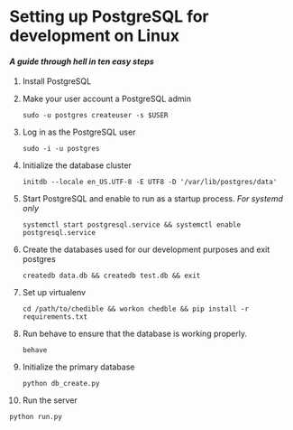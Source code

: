# Setting up PostgreSQL for development on Linux
#### *A guide through hell in ten easy steps*


1. Install PostgreSQL
2. Make your user account a PostgreSQL admin

   ```sudo -u postgres createuser -s $USER```
3. Log in as the PostgreSQL user

   ```sudo -i -u postgres```
4. Initialize the database cluster

   ```initdb --locale en_US.UTF-8 -E UTF8 -D '/var/lib/postgres/data'```
5. Start PostgreSQL and enable to run as a startup process. *For systemd only*

   ```systemctl start postgresql.service && systemctl enable postgresql.service``` 
6. Create the databases used for our development purposes and exit postgres

   ```createdb data.db && createdb test.db && exit```
7. Set up virtualenv

   ```cd /path/to/chedible && workon chedble && pip install -r requirements.txt```
8. Run behave to ensure that the database is working properly. 

   ``` behave ```
9. Initialize the primary database

   ```python db_create.py```
   
10. Run the server

   ```python run.py```
   

